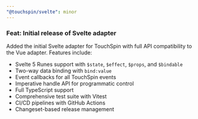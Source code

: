 ```yaml
---
"@touchspin/svelte": minor
---
```


### Feat: Initial release of Svelte adapter

Added the initial Svelte adapter for TouchSpin with full API compatibility to the Vue adapter. Features include:

- Svelte 5 Runes support with `$state`, `$effect`, `$props`, and `$bindable`
- Two-way data binding with `bind:value`
- Event callbacks for all TouchSpin events
- Imperative handle API for programmatic control
- Full TypeScript support
- Comprehensive test suite with Vitest
- CI/CD pipelines with GitHub Actions
- Changeset-based release management
